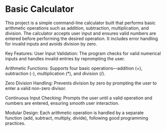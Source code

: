 # Basic Calculator

This project is a simple command-line calculator built that performs basic arithmetic operations such as addition, subtraction, multiplication, and division. The calculator accepts user input and ensures valid numbers are entered before performing the desired operation. It includes error handling for invalid inputs and avoids division by zero.

Key Features:
User Input Validation: The program checks for valid numerical inputs and handles invalid entries by reprompting the user.

Arithmetic Functions: Supports four basic operations—addition (+), subtraction (-), multiplication (*), and division (/).

Zero Division Handling: Prevents division by zero by prompting the user to enter a valid non-zero divisor.

Continuous Input Checking: Prompts the user until a valid operation and numbers are entered, ensuring smooth user interaction.

Modular Design: Each arithmetic operation is handled by a separate function (add, subtract, multiply, divide), following good programming practices.
